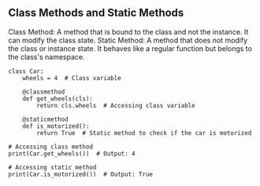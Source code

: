 ## Class Methods and Static Methods


Class Method: A method that is bound to the class and not the instance. It can modify the class state.
Static Method: A method that does not modify the class or instance state. It behaves like a regular function but belongs to the class's namespace.

    
    class Car:
        wheels = 4  # Class variable
    
        @classmethod
        def get_wheels(cls):
            return cls.wheels  # Accessing class variable
    
        @staticmethod
        def is_motorized():
            return True  # Static method to check if the car is motorized
    
    # Accessing class method
    print(Car.get_wheels())  # Output: 4
    
    # Accessing static method
    print(Car.is_motorized())  # Output: True
